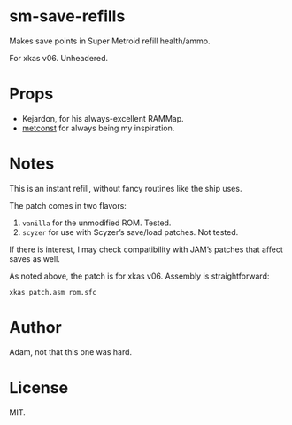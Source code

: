 # sm-save-refills

Makes save points in Super Metroid refill health/ammo.

For xkas v06.  Unheadered.

# Props

* Kejardon, for his always-excellent RAMMap.
* [metconst](http://metroidconstruction.com) for always being my inspiration.

# Notes

This is an instant refill, without fancy routines like the ship uses.

The patch comes in two flavors:

1. `vanilla` for the unmodified ROM.  Tested.
2. `scyzer` for use with Scyzer’s save/load patches.  Not tested.

If there is interest, I may check compatibility with JAM’s patches that affect saves as well.

As noted above, the patch is for xkas v06.
Assembly is straightforward:

    xkas patch.asm rom.sfc

# Author

Adam, not that this one was hard.

# License

MIT.
